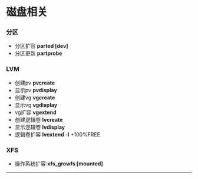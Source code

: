 # 磁盘相关



### 分区

* 分区扩容 **parted \[dev]**
* 分区更新 **partprobe**

### LVM

* 创建pv  **pvcreate**
* 显示pv **pvdisplay**
* 创建vg **vgcreate**
* 显示vg **vgdisplay**
* vg扩容 **vgextend**
* 创建逻辑卷 **lvcreate**
* 显示逻辑卷 **lvdisplay**
* 逻辑卷扩容 **lvextend -l** +100%FREE

### XFS

* 操作系统扩容  **xfs\_growfs \[mounted]**

****
